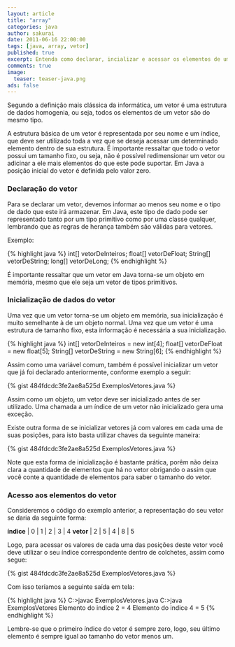 ```yaml
---
layout: article
title: "array"
categories: java
author: sakurai
date: 2011-06-16 22:00:00
tags: [java, array, vetor]
published: true
excerpt: Entenda como declarar, incializar e acessar os elementos de um vetor no Java.
comments: true
image:
  teaser: teaser-java.png
ads: false
---
```


Segundo a definição mais clássica da informática, um vetor é uma estrutura de dados homogenia, ou seja, todos os elementos de um vetor são do mesmo tipo.

A estrutura básica de um vetor é representada por seu nome e um índice, que deve ser utilizado toda a vez que se deseja acessar um determinado elemento dentro de sua estrutura. É importante ressaltar que todo o vetor possui um tamanho fixo, ou seja, não é possível redimensionar um vetor ou adicinar a ele mais elementos do que este pode suportar. Em Java a posição inicial do vetor é definida pelo valor zero.

### Declaração do vetor

Para se declarar um vetor, devemos informar ao menos seu nome e o tipo de dado que este irá armazenar. Em Java, este tipo de dado pode ser representado tanto por um tipo primitivo como por uma classe qualquer, lembrando que as regras de herança também são válidas para vetores.

Exemplo:

{% highlight java %}
int[] vetorDeInteiros;
float[] vetorDeFloat;
String[] vetorDeString;
long[] vetorDeLong;
{% endhighlight %}

É importante ressaltar que um vetor em Java torna-se um objeto em memória, mesmo que ele seja um vetor de tipos primitivos.

### Inicialização de dados do vetor

Uma vez que um vetor torna-se um objeto em memória, sua inicialização é muito semelhante à de um objeto normal. Uma vez que um vetor é uma estrutura de tamanho fixo, esta informação é necessária a sua inicialização.

{% highlight java %}
int[] vetorDeInteiros = new int[4];
float[] vetorDeFloat = new float[5];
String[] vetorDeString = new String[6];
{% endhighlight %}

Assim como uma variável comum, também é possível inicializar um vetor que já foi declarado anteriormente, conforme exemplo a seguir:

{% gist 484fdcdc3fe2ae8a525d ExemplosVetores.java %}

Assim como um objeto, um vetor deve ser inicializado antes de ser utilizado. Uma chamada a um índice de um vetor não inicializado gera uma exceção.

Existe outra forma de se inicializar vetores já com valores em cada uma de suas posições, para isto basta utilizar chaves da seguinte maneira:

{% gist 484fdcdc3fe2ae8a525d ExemplosVetores.java %}

Note que esta forma de inicialização é bastante prática, porêm não deixa clara a quantidade de elementos que há no vetor obrigando o assim que você conte a quantidade de elementos para saber o tamanho do vetor.

### Acesso aos elementos do vetor

Consideremos o código do exemplo anterior, a representação do seu vetor se daria da seguinte forma:

**índice** | 0 | 1 | 2 | 3 | 4
**vetor** | 2 | 5 | 4 | 8 | 5

Logo, para acessar os valores de cada uma das posições deste vetor você deve utilizar o seu índice correspondente dentro de colchetes, assim como segue:

{% gist 484fdcdc3fe2ae8a525d ExemplosVetores.java %}

Com isso teríamos a seguinte saída em tela:

{% highlight java %}
C:\>javac ExemplosVetores.java
C:\>java ExemplosVetores
Elemento do indice 2 = 4
Elemento do indice 4 = 5
{% endhighlight %}

Lembre-se que o primeiro índice do vetor é sempre zero, logo, seu último elemento é sempre igual ao tamanho do vetor menos um.
